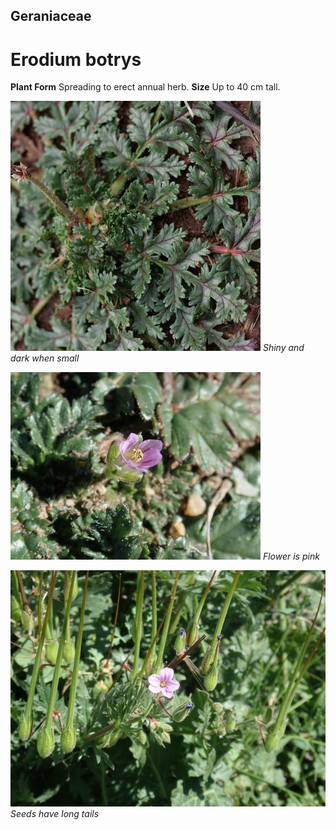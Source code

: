 ## Geraniaceae
# Erodium botrys
 **Plant Form** Spreading to erect annual herb. **Size** Up to 40 cm tall.


![Shiny and dark when small](61477_P1020125.jpg)
 *Shiny and dark when small* 

![Flower is pink](2358_P8177453.jpg)
 *Flower is pink* 

![Seeds have long tails](4302_PA202821.jpg)
 *Seeds have long tails* 

